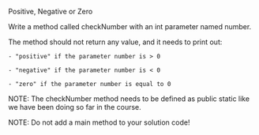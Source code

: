 Positive, Negative or Zero

Write a method called checkNumber with an int parameter named number.



The method should not return any value, and it needs to print out:

    - "positive" if the parameter number is > 0

    - "negative" if the parameter number is < 0

    - "zero" if the parameter number is equal to 0



NOTE:  The checkNumber method needs to be defined as public static like we have been doing so far in the course.

NOTE:  Do not add a main method to your solution code!